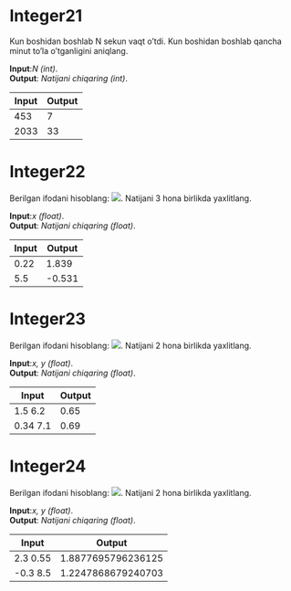 # Integer21

Kun boshidan boshlab N sekun vaqt o’tdi. Kun boshidan boshlab qancha minut to’la o’tganligini aniqlang.

**Input**:*N (int)*.\
**Output**: *Natijani chiqaring (int)*.

|   **Input**   |   **Output**    |
|---------------|-----------------|
|453            |7                |
|2033           |33               |

# Integer22

Berilgan ifodani hisoblang:   <img src="https://latex.codecogs.com/gif.latex?\2\tan(x+\pi/2)" />. Natijani 3 hona birlikda yaxlitlang.

**Input**:*x (float)*.\
**Output**: *Natijani chiqaring (float)*.

|   **Input**   |   **Output**    |
|---------------|-----------------|
|0.22           |1.839            |
|5.5            |-0.531           |

# Integer23

Berilgan ifodani hisoblang:   <img src="https://latex.codecogs.com/gif.latex?\frac{1}{3}+\cos^{2}(y+x^{2})" />. Natijani 2 hona birlikda yaxlitlang.

**Input**:*x, y (float)*.\
**Output**: *Natijani chiqaring (float)*.

|   **Input**   |   **Output**    |
|---------------|-----------------|
|1.5  6.2       |0.65             |
|0.34  7.1      |0.69             |

# Integer24

Berilgan ifodani hisoblang:   <img src="https://latex.codecogs.com/gif.latex?\sqrt{x+\sqrt[4]{|y|+2}}" />. Natijani 2 hona birlikda yaxlitlang.

**Input**:*x, y (float)*.\
**Output**: *Natijani chiqaring (float)*.

|   **Input**   |   **Output**     |
|---------------|------------------|
|2.3  0.55      |1.8877695796236125|
|-0.3  8.5      |1.2247868679240703|